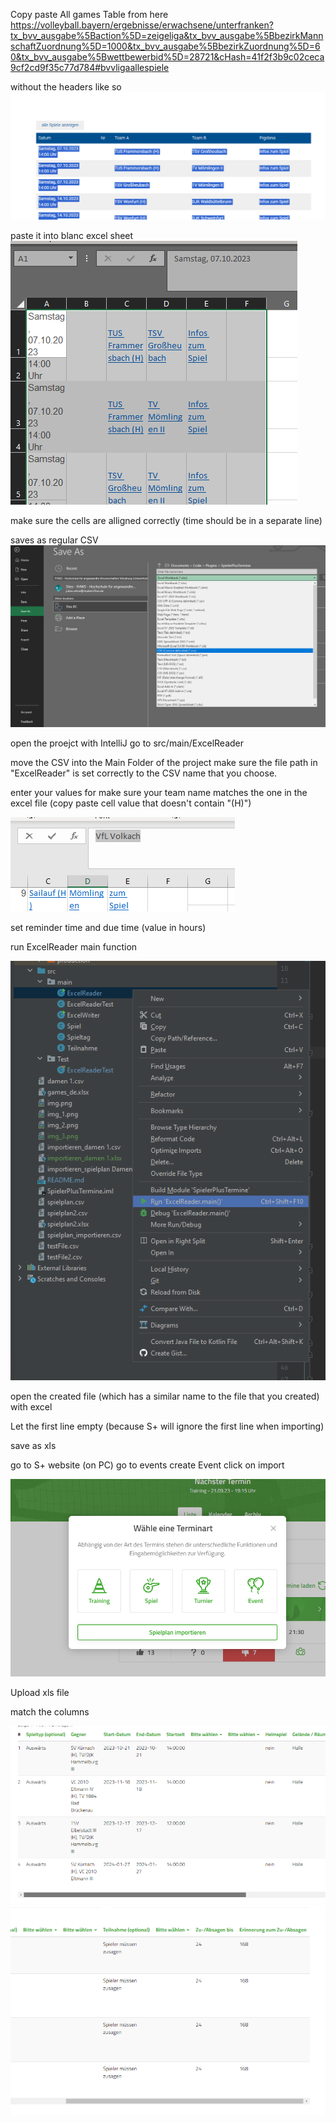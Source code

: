 Copy paste All games Table from here
https://volleyball.bayern/ergebnisse/erwachsene/unterfranken?tx_bvv_ausgabe%5Baction%5D=zeigeliga&tx_bvv_ausgabe%5BbezirkMannschaftZuordnung%5D=1000&tx_bvv_ausgabe%5BbezirkZuordnung%5D=60&tx_bvv_ausgabe%5Bwettbewerbid%5D=28721&cHash=41f2f3b9c02ceca9cf2cd9f35c77d784#bvvligaallespiele

without the headers like so<br>
![img.png](img.png)

paste it into blanc excel sheet<br>
![img_1.png](img_1.png)

make sure the cells are alligned correctly (time should be in a separate line)

saves as regular CSV<br>
![img_2.png](img_2.png)

open the proejct with IntelliJ go to src/main/ExcelReader

move the CSV into the Main Folder of the project make sure the file path in "ExcelReader" is set correctly to the CSV
name that you choose.

enter your values for make sure your team name matches the one in the excel file (copy paste cell value that doesn't
contain "(H)")

![img_3.png](img_3.png)

set reminder time and due time (value in hours)

run ExcelReader main function

![img_4.png](img_4.png)

open the created file (which has a similar name to the file that you created) with excel

Let the first line empty (because S+ will ignore the first line when importing)

save as xls

go to S+ website (on PC)
go to events create Event click on import

![img_5.png](img_5.png)

Upload xls file

match the columns

![img_6.png](img_6.png)
![img_7.png](img_7.png)
